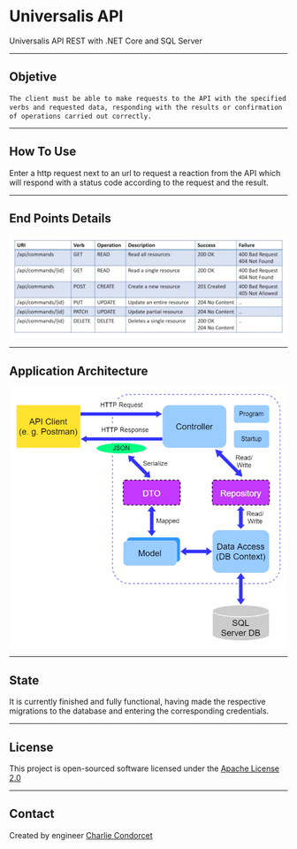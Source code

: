 # Universalis API
Universalis API REST with .NET Core and SQL Server

---

## Objetive

```
The client must be able to make requests to the API with the specified verbs and requested data, responding with the results or confirmation of operations carried out correctly.
```

---

## How To Use

Enter a http request next to an url to request a reaction from the API which will respond with a status code according to the request and the result.

---

## End Points Details
 ![EndPoints](./img/table_endpoints.jpg) 

---

## Application Architecture 
 ![AppArchitecture](./img/api_diagram.png) 

---

## State
It is currently finished and fully functional, having made the respective migrations to the database and entering the corresponding credentials.

---

##  License
  This project is open-sourced software licensed under the [Apache License 2.0](https://www.apache.org/licenses/LICENSE-2.0)

---

##  Contact
  Created by engineer [Charlie Condorcet](https://github.com/charliecondorcet)